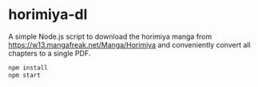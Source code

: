# horimiya-dl
A simple Node.js script to download the horimiya manga from https://w13.mangafreak.net/Manga/Horimiya and conveniently convert all chapters to a single PDF.


```bash
npm install
npm start
```
